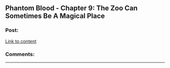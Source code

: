## Phantom Blood - Chapter 9: The Zoo Can Sometimes Be A Magical Place

### Post:

[Link to content](https://www.fictionpress.com/s/3295336/9/Phantom-Blood)

### Comments:

---

